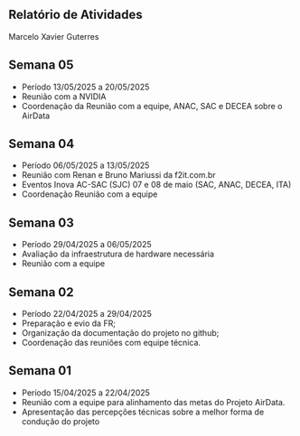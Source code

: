## Relatório de Atividades

Marcelo Xavier Guterres


## Semana 05

- Período 13/05/2025 a 20/05/2025
- Reunião com a NVIDIA
- Coordenação da Reunião com a equipe, ANAC, SAC e DECEA sobre o AirData

## Semana 04

- Período 06/05/2025 a 13/05/2025
- Reunião com Renan e Bruno Mariussi  da f2it.com.br
- Eventos Inova AC-SAC (SJC) 07 e 08 de maio (SAC, ANAC, DECEA, ITA)
- Coordenação Reunião com a equipe

## Semana 03

- Período 29/04/2025 a 06/05/2025
- Avaliação da infraestrutura de hardware necessária
- Reunião com a equipe


## Semana 02

- Período 22/04/2025 a 29/04/2025
- Preparação e evio da FR;
- Organização da documentação do projeto no github;
- Coordenação das reuniões com equipe técnica.


##  Semana 01

- Período 15/04/2025 a 22/04/2025
- Reunião com a equipe para alinhamento das metas do Projeto AirData.
- Apresentação das percepções técnicas sobre a melhor forma de condução do projeto 


